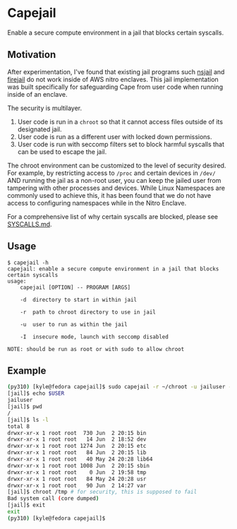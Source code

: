 # Capejail

Enable a secure compute environment in a jail that blocks certain syscalls.

## Motivation

After experimentation, I've found that existing jail programs such
[nsjail](https://github.com/google/nsjail)
and [firejail](https://firejail.wordpress.com/) do not work inside of AWS nitro
enclaves. This jail implementation was built specifically for safeguarding Cape
from user code when running inside of an enclave.

The security is multilayer.
1. User code is run in a `chroot` so that it cannot access files outside of its
designated jail.
2. User code is run as a different user with locked down permissions.
3. User code is run with seccomp filters set to block harmful syscalls that can
be used to escape the jail.

The chroot environment can be customized to the level of security desired.
For example, by restricting access to `/proc` and certain devices in `/dev/`
AND running the jail as a non-root user, you can keep the jailed user from
tampering with other processes and devices. While Linux Namespaces are commonly
used to achieve this, it has been found that we do not have access to
configuring namespaces while in the Nitro Enclave.

For a comprehensive list of why certain syscalls are blocked, please see
[SYSCALLS.md](https://github.com/capeprivacy/capejail/SYSCALLS.md).

## Usage
```
$ capejail -h
capejail: enable a secure compute environment in a jail that blocks certain syscalls
usage:
	capejail [OPTION] -- PROGRAM [ARGS]

	-d	directory to start in within jail

	-r	path to chroot directory to use in jail

	-u	user to run as within the jail

	-I	insecure mode, launch with seccomp disabled

NOTE: should be run as root or with sudo to allow chroot
```

## Example
```bash
(py310) [kyle@fedora capejail]$ sudo capejail -r ~/chroot -u jailuser -- bash
[jail]$ echo $USER
jailuser
[jail]$ pwd
/
[jail]$ ls -l
total 8
drwxr-xr-x 1 root root  730 Jun  2 20:15 bin
drwxr-xr-x 1 root root   14 Jun  2 18:52 dev
drwxr-xr-x 1 root root 1274 Jun  2 20:15 etc
drwxr-xr-x 1 root root   84 Jun  2 20:15 lib
drwxr-xr-x 1 root root   40 May 24 20:28 lib64
drwxr-xr-x 1 root root 1008 Jun  2 20:15 sbin
drwxr-xr-x 1 root root    0 Jun  2 19:58 tmp
drwxr-xr-x 1 root root   84 May 24 20:28 usr
drwxr-xr-x 1 root root   90 Jun  2 14:27 var
[jail]$ chroot /tmp # for security, this is supposed to fail
Bad system call (core dumped)
[jail]$ exit
exit
(py310) [kyle@fedora capejail]$
```
